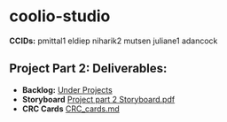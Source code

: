 # coolio-studio
**CCIDs:**
pmittal1
eldiep
niharik2
mutsen
juliane1
adancock

## Project Part 2: Deliverables:
- **Backlog:** [Under Projects](https://github.com/orgs/CMPUT301F25coolio/projects/2)
- **Storyboard** [Project part 2 Storyboard.pdf](https://github.com/CMPUT301F25coolio/coolio-events/blob/main/Project%20part%202%20Storyboard.pdf)
- **CRC Cards** [CRC_cards.md](https://github.com/CMPUT301F25coolio/coolio-events/blob/main/CRC_cards.md)
